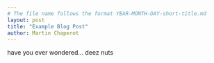 ```yaml
---
# The file name follows the format YEAR-MONTH-DAY-short-title.md
layout: post
title: "Example Blog Post"
author: Martin Chaperot
---
```


have you ever wondered... deez nuts
